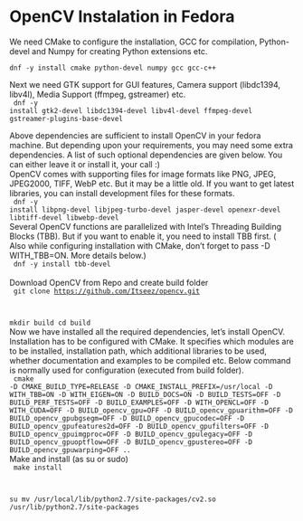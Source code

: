 # OpenCV Instalation in Fedora

We need CMake to configure the installation, GCC for compilation, Python-devel and Numpy for creating Python extensions etc.
<br>
<code>
dnf -y install cmake python-devel numpy gcc gcc-c++
</code>
<br>

Next we need GTK support for GUI features, Camera support (libdc1394, libv4l), Media Support (ffmpeg, gstreamer) etc.
<br>
<code>
dnf -y install gtk2-devel libdc1394-devel libv4l-devel ffmpeg-devel gstreamer-plugins-base-devel
</code>
<br>

Above dependencies are sufficient to install OpenCV in your fedora machine. But depending upon your requirements, you may need some extra dependencies. A list of such optional dependencies are given below. You can either leave it or install it, your call :)
<br>
OpenCV comes with supporting files for image formats like PNG, JPEG, JPEG2000, TIFF, WebP etc. But it may be a little old. If you want to get latest libraries, you can install development files for these formats.
<br>
<code>
dnf -y install libpng-devel libjpeg-turbo-devel jasper-devel openexr-devel libtiff-devel libwebp-devel
</code>
<br>
Several OpenCV functions are parallelized with Intel’s Threading Building Blocks (TBB). But if you want to enable it, you need to install TBB first. ( Also while configuring installation with CMake, don’t forget to pass -D WITH_TBB=ON. More details below.)
<br>
<code>
dnf -y install tbb-devel
</code>
<br>
Download OpenCV from Repo and create build folder
<br>
<code>
git clone https://github.com/Itseez/opencv.git

mkdir build
cd build
</code>
<br>
Now we have installed all the required dependencies, let’s install OpenCV. Installation has to be configured with CMake. It specifies which modules are to be installed, installation path, which additional libraries to be used, whether documentation and examples to be compiled etc. Below command is normally used for configuration (executed from build folder).
<br>
<code>
cmake -D CMAKE_BUILD_TYPE=RELEASE -D CMAKE_INSTALL_PREFIX=/usr/local -D WITH_TBB=ON -D WITH_EIGEN=ON -D BUILD_DOCS=ON -D BUILD_TESTS=OFF -D BUILD_PERF_TESTS=OFF -D BUILD_EXAMPLES=OFF -D WITH_OPENCL=OFF -D WITH_CUDA=OFF -D BUILD_opencv_gpu=OFF -D BUILD_opencv_gpuarithm=OFF -D BUILD_opencv_gpubgsegm=OFF -D BUILD_opencv_gpucodec=OFF -D BUILD_opencv_gpufeatures2d=OFF -D BUILD_opencv_gpufilters=OFF -D BUILD_opencv_gpuimgproc=OFF -D BUILD_opencv_gpulegacy=OFF -D BUILD_opencv_gpuoptflow=OFF -D BUILD_opencv_gpustereo=OFF -D BUILD_opencv_gpuwarping=OFF ..
</code>
<br>
Make and install (as su or sudo)
<br>
<code>
  make
  install

  su mv /usr/local/lib/python2.7/site-packages/cv2.so /usr/lib/python2.7/site-packages
</code>
